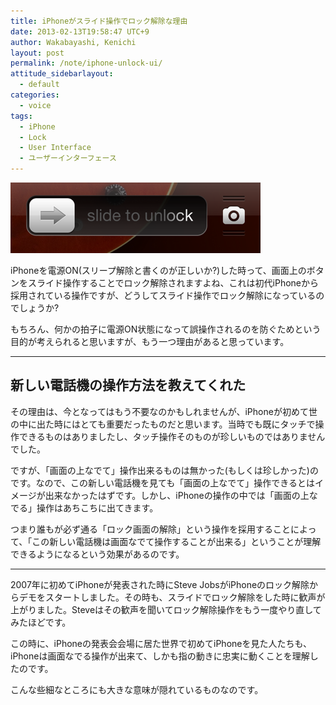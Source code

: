 ```yaml
---
title: iPhoneがスライド操作でロック解除な理由
date: 2013-02-13T19:58:47 UTC+9
author: Wakabayashi, Kenichi
layout: post
permalink: /note/iphone-unlock-ui/
attitude_sidebarlayout:
  - default
categories:
  - voice
tags:
  - iPhone
  - Lock
  - User Interface
  - ユーザーインターフェース
---
```

![Slide to unlock](/assets/images/2013/02/slide-to-unlock.png)

iPhoneを電源ON(スリープ解除と書くのが正しいか?)した時って、画面上のボタンをスライド操作することでロック解除されますよね、これは初代iPhoneから採用されている操作ですが、どうしてスライド操作でロック解除になっているのでしょうか?

もちろん、何かの拍子に電源ON状態になって誤操作されるのを防ぐためという目的が考えられると思いますが、もう一つ理由があると思っています。

- - -
## 新しい電話機の操作方法を教えてくれた
その理由は、今となってはもう不要なのかもしれませんが、iPhoneが初めて世の中に出た時にはとても重要だったものだと思います。当時でも既にタッチで操作できるものはありましたし、タッチ操作そのものが珍しいものではありませんでした。

ですが、「画面の上なでて」操作出来るものは無かった(もしくは珍しかった)のです。なので、この新しい電話機を見ても「画面の上なでて」操作できるとはイメージが出来なかったはずです。しかし、iPhoneの操作の中では「画面の上なでる」操作はあちこちに出てきます。

つまり誰もが必ず通る「ロック画面の解除」という操作を採用することによって、「この新しい電話機は画面なでて操作することが出来る」ということが理解できるようになるという効果があるのです。

- - -
2007年に初めてiPhoneが発表された時にSteve JobsがiPhoneのロック解除からデモをスタートしました。その時も、スライドでロック解除をした時に歓声が上がりました。Steveはその歓声を聞いてロック解除操作をもう一度やり直してみたほどです。

この時に、iPhoneの発表会会場に居た世界で初めてiPhoneを見た人たちも、iPhoneは画面なでる操作が出来て、しかも指の動きに忠実に動くことを理解したのです。

こんな些細なところにも大きな意味が隠れているものなのです。